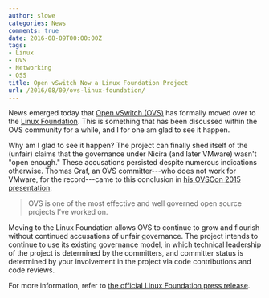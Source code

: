 ```yaml
---
author: slowe
categories: News
comments: true
date: 2016-08-09T00:00:00Z
tags:
- Linux
- OVS
- Networking
- OSS
title: Open vSwitch Now a Linux Foundation Project
url: /2016/08/09/ovs-linux-foundation/
---
```


News emerged today that [Open vSwitch (OVS)][link-1] has formally moved over to the [Linux Foundation][link-2]. This is something that has been discussed within the OVS community for a while, and I for one am glad to see it happen.

Why am I glad to see it happen? The project can finally shed itself of the (unfair) claims that the governance under Nicira (and later VMware) wasn't "open enough." These accusations persisted despite numerous indications otherwise. Thomas Graf, an OVS committer---who does not work for VMware, for the record---came to this conclusion in [his OVSCon 2015 presentation][link-3]:

>OVS is one of the most effective and well governed open source projects I’ve worked on.

Moving to the Linux Foundation allows OVS to continue to grow and flourish without continued accusations of unfair governance. The project intends to continue to use its existing governance model, in which technical leadership of the project is determined by the committers, and committer status is determined by your involvement in the project via code contributions and code reviews.

For more information, refer to [the official Linux Foundation press release][link-4].

[link-1]: http://openvswitch.org/
[link-2]: https://www.linuxfoundation.org/
[link-3]: http://openvswitch.org/support/ovscon2015/17/1255-graf.pdf
[link-4]: https://www.linuxfoundation.org/announcements/open-vswitch-joins-linux-foundation-open-networking-ecosystem
